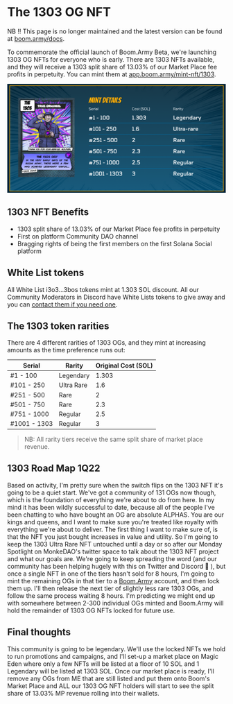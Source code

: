 # The 1303 OG NFT

NB !! This page is no longer maintained and the latest version can be found at [boom.army/docs](https://boom.army/docs/docs/prologue/introduction/).

To commemorate the official launch of Boom.Army Beta, we're launching 1303 OG NFTs for everyone who is early. There are 1303 NFTs available, and they will receive a 1303 split share of 13.03% of our Market Place fee profits in perpetuity. You can mint them at [app.boom.army/mint-nft/1303](https://app.boom.army/mint-nft/1303).

![Boom mint](./md_assets/marketing/pitch-deck/boom-mint.png)

## 1303 NFT Benefits

- 1303 split share of 13.03% of our Market Place fee profits in perpetuity
- First on platform Community DAO channel
- Bragging rights of being the first members on the first Solana Social platform

## White List tokens

All White List i3o3...3bos tokens mint at 1.303 SOL discount. All our Community Moderators in Discord have White Lists tokens to give away and you can [contact them if you need one](https://discord.gg/PmCNkDU5jJ).

## The 1303 token rarities

There are 4 different rarities of 1303 OGs, and they mint at increasing amounts as the time preference runs out:

| Serial       | Rarity     | Original Cost (SOL) |
| ------------ | ---------- | ------------------- |
| #1 - 100     | Legendary  | 1.303               |
| #101 - 250   | Ultra Rare | 1.6                 |
| #251 - 500   | Rare       | 2                   |
| #501 - 750   | Rare       | 2.3                 |
| #751 - 1000  | Regular    | 2.5                 |
| #1001 - 1303 | Regular    | 3                   |

> NB: All rarity tiers receive the same split share of market place revenue.

## 1303 Road Map 1Q22

Based on activity, I'm pretty sure when the switch flips on the 1303 NFT it's going to be a quiet start. We've got a community of 131 OGs now though, which is the foundation of everything we're about to do from here. In my mind it has been wildly successful to date, because all of the people I've been chatting to who have bought an OG are absolute ALPHAS. You are our kings and queens, and I want to make sure you're treated like royalty with everything we're about to deliver. The first thing I want to make sure of, is that the NFT you just bought increases in value and utility. So I'm going to keep the 1303 Ultra Rare NFT untouched until a day or so after our Monday Spotlight on MonkeDAO's twitter space to talk about the 1303 NFT project and what our goals are. We're going to keep spreading the word (and our community has been helping hugely with this on Twitter and Discord 🙏 ), but once a single NFT in one of the tiers hasn't sold for 8 hours, I'm going to mint the remaining OGs in that tier to a [Boom.Army](https:boom.army) account, and then lock them up. I'll then release the next tier of slightly less rare 1303 OGs, and follow the same process waiting 8 hours. I'm predicting we might end up with somewhere between 2-300 individual OGs minted and Boom.Army will hold the remainder of 1303 OG NFTs locked for future use. 

## Final thoughts

This community is going to be legendary. We'll use the locked NFTs we hold to run promotions and campaigns, and I'll set-up a market place on Magic Eden where only a few NFTs will be listed at a floor of 10 SOL and 1 Legendary will be listed at 1303 SOL. Once our market place is ready, I'll remove any OGs from ME that are still listed and put them onto Boom's Market Place and ALL our 1303 OG NFT holders will start to see the split share of 13.03% MP revenue rolling into their wallets.
